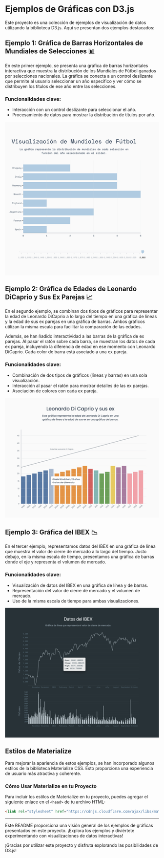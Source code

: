 # Ejemplos de Gráficas con D3.js

Este proyecto es una colección de ejemplos de visualización de datos utilizando la biblioteca D3.js. Aquí se presentan dos ejemplos destacados:

## Ejemplo 1: Gráfica de Barras Horizontales de Mundiales de Selecciones 📊

En este primer ejemplo, se presenta una gráfica de barras horizontales interactiva que muestra la distribución de los Mundiales de Fútbol ganados por selecciones nacionales. La gráfica se conecta a un control deslizante que permite al usuario seleccionar un año específico y ver cómo se distribuyen los títulos de ese año entre las selecciones.

### Funcionalidades clave:
- Interacción con un control deslizante para seleccionar el año.
- Procesamiento de datos para mostrar la distribución de títulos por año.

![Gráfica de Barras Horizontales de Mundiales de Selecciones](img/example-1.png)

## Ejemplo 2: Gráfica de Edades de Leonardo DiCaprio y Sus Ex Parejas 📈

En el segundo ejemplo, se combinan dos tipos de gráficos para representar la edad de Leonardo DiCaprio a lo largo del tiempo en una gráfica de líneas y la edad de sus ex parejas en una gráfica de barras. Ambos gráficos utilizan la misma escala para facilitar la comparación de las edades.

Además, se han ñadido interactividad a las barras de la gráfica de ex parejas. Al pasar el ratón sobre cada barra, se muestran los datos de cada ex pareja, incluyendo la diferencia de edad en ese momento con Leonardo DiCaprio. Cada color de barra está asociado a una ex pareja.

### Funcionalidades clave:
- Combinación de dos tipos de gráficos (líneas y barras) en una sola visualización.
- Interacción al pasar el ratón para mostrar detalles de las ex parejas.
- Asociación de colores con cada ex pareja.

![Gráfica de Edades de Leonardo DiCaprio y Sus Ex Parejas](img/example-2.png)

## Ejemplo 3: Gráfica del IBEX 📉

En el tercer ejemplo, representamos datos del IBEX en una gráfica de línea que muestra el valor de cierre de mercado a lo largo del tiempo. Justo debajo, en la misma escala de tiempo, presentamos una gráfica de barras donde el eje y representa el volumen de mercado.

### Funcionalidades clave:
- Visualización de datos del IBEX en una gráfica de línea y de barras.
- Representación del valor de cierre de mercado y el volumen de mercado.
- Uso de la misma escala de tiempo para ambas visualizaciones.

![Gráfica del IBEX](img/example-3.png)

## Estilos de Materialize 

Para mejorar la apariencia de estos ejemplos, se han incorporado algunos estilos de la biblioteca Materialize CSS. Esto proporciona una experiencia de usuario más atractiva y coherente.

### Cómo Usar Materialize en tu Proyecto

Para incluir los estilos de Materialize en tu proyecto, puedes agregar el siguiente enlace en el `<head>` de tu archivo HTML:

```html
<link rel="stylesheet" href="https://cdnjs.cloudflare.com/ajax/libs/materialize/1.0.0/css/materialize.min.css">
```

---

Este README proporciona una visión general de los ejemplos de gráficas presentados en este proyecto. ¡Explora los ejemplos y diviértete experimentando con visualizaciones de datos interactivas!

¡Gracias por utilizar este proyecto y disfruta explorando las posibilidades de D3.js!
